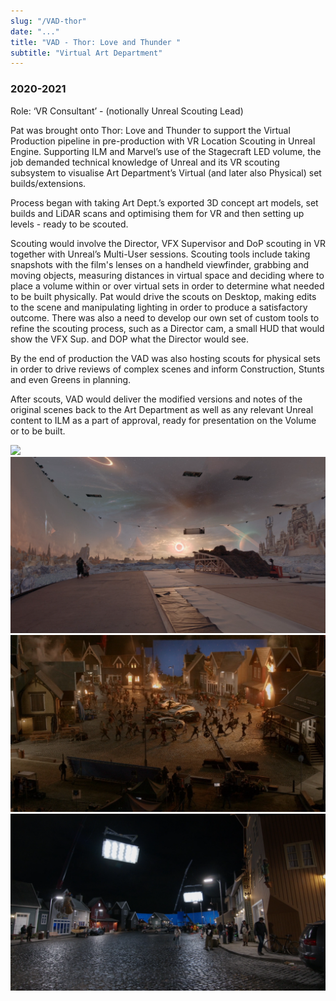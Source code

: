 ```yaml
---
slug: "/VAD-thor"
date: "..."
title: "VAD - Thor: Love and Thunder "
subtitle: "Virtual Art Department"
---
```

<!---
slug: must match link: URL in .Work.js
-->

<h3> 2020-2021 </h3> 

<p>
Role: ‘VR Consultant’ -  (notionally Unreal Scouting Lead)

Pat was brought onto Thor: Love and Thunder to support the Virtual Production pipeline in pre-production with VR Location Scouting in Unreal Engine. Supporting ILM and Marvel’s use of the Stagecraft LED volume, the job demanded technical knowledge of Unreal and its VR scouting subsystem to visualise Art Department’s Virtual (and later also Physical) set builds/extensions. 

Process began with taking Art Dept.’s exported 3D concept art models, set builds and LiDAR scans and optimising them for VR and then setting up levels - ready to be scouted. 

Scouting would involve the Director, VFX Supervisor and DoP scouting in VR together with Unreal’s Multi-User sessions. Scouting tools include taking snapshots with the film's lenses on a handheld viewfinder, grabbing and moving objects, measuring distances in virtual space and deciding where to place a volume within or over virtual sets in order to determine what needed to be built physically. Pat would drive the scouts on Desktop, making edits to the scene and manipulating lighting in order to produce a satisfactory outcome. There was also a need to develop our own set of custom tools to refine the scouting process, such as a Director cam, a small HUD that would show the VFX Sup. and DOP what the Director would see.

By the end of production the VAD was also hosting scouts for physical sets in order to drive reviews of complex scenes and inform Construction, Stunts and even Greens in planning.

After scouts, VAD would deliver the modified versions and notes of the original scenes back to the Art Department as well as any relevant Unreal content to ILM as a part of approval, ready for presentation on the Volume or to be built.
</p>

<img src='../images/media/_Virtual Production/VAD/thor_1.png'>

<img src='../images/media/_Virtual Production/VAD/thor_2.png'>

<img src='../images/media/_Virtual Production/VAD/thor_3.png'>

<img src='../images/media/_Virtual Production/VAD/thor_4.png'>

